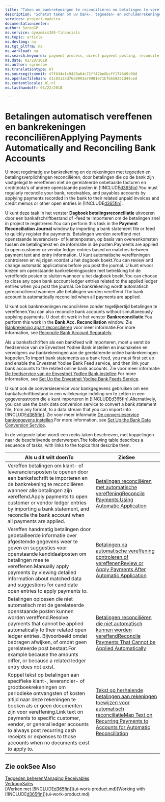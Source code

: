 ```yaml
---
title: "Taken om bankrekeningen te reconciliëren en betalingen te vereffenen met gerelateerde posten | Microsoft Docs"
description: "Schetst taken om uw bank-, tegoeden- en schuldenrekeningen te reconciliëren, kasontvangsten of onkosten te boeken en betalingen automatisch te vereffenen."
services: project-madeira
documentationcenter: 
author: SorenGP
ms.service: dynamics365-financials
ms.topic: article
ms.devlang: na
ms.tgt_pltfrm: na
ms.workload: na
ms.search.keywords: payment process, direct payment posting, reconcile payment, expenses, cash receipts
ms.date: 02/28/2018
ms.author: sgroespe
ms.translationtype: HT
ms.sourcegitcommit: d7fb34e1c9428a64c71ff47be8bcff174649c00d
ms.openlocfilehash: d1c0312ad76a0993a79981e71bf6650351d44ced
ms.contentlocale: nl-nl
ms.lasthandoff: 03/22/2018

---
```

# <a name="applying-payments-automatically-and-reconciling-bank-accounts"></a><span data-ttu-id="34164-103">Betalingen automatisch vereffenen en bankrekeningen reconciliëren</span><span class="sxs-lookup"><span data-stu-id="34164-103">Applying Payments Automatically and Reconciling Bank Accounts</span></span>
<span data-ttu-id="34164-104">U moet regelmatig uw bankrekening en de rekeningen met tegoeden en betalingsverplichtingen reconciliëren, door betalingen die op de bank zijn vastgelegd te vereffenen met de gerelateerde onbetaalde facturen en creditnota's of andere openstaande posten in [!INCLUDE[d365fin](includes/d365fin_long_md.md)].</span><span class="sxs-lookup"><span data-stu-id="34164-104">You must regularly reconcile your bank, receivables, and payables accounts by applying payments recorded in the bank to their related unpaid invoices and credit memos or other open entries in [!INCLUDE[d365fin](includes/d365fin_long_md.md)].</span></span>  

<span data-ttu-id="34164-105">U kunt deze taak in het venster **Dagboek betalingsreconciliatie** uitvoeren door een bankafschriftbestand of -feed te importeren om de betalingen snel in project te registreren.</span><span class="sxs-lookup"><span data-stu-id="34164-105">You can perform this task in the **Payment Reconciliation Journal** window by importing a bank statement file or feed to quickly register the payments.</span></span> <span data-ttu-id="34164-106">Betalingen worden vereffend met openstaande leveranciers- of klantenposten, op basis van overeenkomsten tussen de betalingtekst en de informatie in de posten.</span><span class="sxs-lookup"><span data-stu-id="34164-106">Payments are applied to open customer or vendor ledger entries based on matches between payment text and entry information.</span></span> <span data-ttu-id="34164-107">U kunt automatische vereffeningen controleren en wijzigen voordat u het dagboek boekt.</span><span class="sxs-lookup"><span data-stu-id="34164-107">You can review and change automatic applications before you post the journal.</span></span> <span data-ttu-id="34164-108">U kunt ervoor kiezen om openstaande bankrekeningposten met betrekking tot de vereffende posten te sluiten wanneer u het dagboek boekt.</span><span class="sxs-lookup"><span data-stu-id="34164-108">You can choose to close any open bank account ledger entries related to the applied ledger entries when you post the journal.</span></span> <span data-ttu-id="34164-109">De bankrekening wordt automatisch gereconcilieerd wanneer alle betalingen worden vereffend.</span><span class="sxs-lookup"><span data-stu-id="34164-109">The bank account is automatically reconciled when all payments are applied.</span></span>

<span data-ttu-id="34164-110">U kunt ook bankrekeningen reconciliëren zonder tegelijkertijd betalingen te vereffenen.</span><span class="sxs-lookup"><span data-stu-id="34164-110">You can also reconcile bank accounts without simultaneously applying payments.</span></span> <span data-ttu-id="34164-111">U doet dit werk in het venster **Bankreconciliatie**.</span><span class="sxs-lookup"><span data-stu-id="34164-111">You perform this work in the **Bank Acc. Reconciliation** window.</span></span> <span data-ttu-id="34164-112">Zie [Bankrekening apart reconciliëren](bank-how-reconcile-bank-accounts-separately.md) voor meer informatie.</span><span class="sxs-lookup"><span data-stu-id="34164-112">For more information, see [Reconcile Bank Account Separately](bank-how-reconcile-bank-accounts-separately.md).</span></span>   

<span data-ttu-id="34164-113">Als u bankafschriften als een bankfeed wilt importeren, moet u eerst de feedservice van de Envestnet Yodlee Bank instellen en inschakelen en vervolgens uw bankrekeningen aan de gerelateerde online bankrekeningen koppelen.</span><span class="sxs-lookup"><span data-stu-id="34164-113">To import bank statements as a bank feed, you must first set up and enable the Envestnet Yodlee Bank Feed service, and then link your bank accounts to the related online bank accounts.</span></span> <span data-ttu-id="34164-114">Zie voor meer informatie [De feedservice van de Envestnet Yodlee Bank instellen](bank-how-setup-bank-statement-service.md).</span><span class="sxs-lookup"><span data-stu-id="34164-114">For more information, see [Set Up the Envestnet Yodlee Bank Feeds Service](bank-how-setup-bank-statement-service.md).</span></span>  

<span data-ttu-id="34164-115">U kunt ook de conversieservice voor bankgegevens gebruiken om een bankafschriftbestand in een willekeurige indeling om te zetten in een gegevensstroom die u kunt importeren in [!INCLUDE[d365fin](includes/d365fin_long_md.md)].</span><span class="sxs-lookup"><span data-stu-id="34164-115">Alternatively, you can use the bank data conversion service to convert a bank statement file, from any format, to a data stream that you can import into [!INCLUDE[d365fin](includes/d365fin_long_md.md)].</span></span> <span data-ttu-id="34164-116">Zie voor meer informatie [De conversieservice bankgegevens instellen](bank-how-setup-bank-data-conversion-service.md).</span><span class="sxs-lookup"><span data-stu-id="34164-116">For more information, see [Set Up the Bank Data Conversion Service](bank-how-setup-bank-data-conversion-service.md).</span></span>  

<span data-ttu-id="34164-117">In de volgende tabel wordt een reeks taken beschreven, met koppelingen naar de beschrijvende onderwerpen.</span><span class="sxs-lookup"><span data-stu-id="34164-117">The following table describes a sequence of tasks, with links to the topics that describe them.</span></span>  

| <span data-ttu-id="34164-118">Als u dit wilt doen</span><span class="sxs-lookup"><span data-stu-id="34164-118">To</span></span> | <span data-ttu-id="34164-119">Zie</span><span class="sxs-lookup"><span data-stu-id="34164-119">See</span></span> |
| --- | --- |
| <span data-ttu-id="34164-120">Vereffen betalingen om klant- of leveranciersposten te openen door een bankafschrift te importeren en de bankrekening te reconciliëren wanneer alle betalingen zijn vereffend.</span><span class="sxs-lookup"><span data-stu-id="34164-120">Apply payments to open customer or vendor ledger entries by importing a bank statement, and reconcile the bank account when all payments are applied.</span></span> |[<span data-ttu-id="34164-121">Betalingen reconciliëren met automatische vereffening</span><span class="sxs-lookup"><span data-stu-id="34164-121">Reconcile Payments Using Automatic Application</span></span>](receivables-how-reconcile-payments-auto-application.md) |
| <span data-ttu-id="34164-122">Vereffen handmatig betalingen door gedetailleerde informatie over afgestemde gegevens weer te geven en suggesties voor openstaande kandidaatposten om betalingen mee te vereffenen.</span><span class="sxs-lookup"><span data-stu-id="34164-122">Manually apply payments by viewing detailed information about matched data and suggestions for candidate open entries to apply payments to.</span></span> |[<span data-ttu-id="34164-123">Betalingen na automatische vereffening controleren of vereffenen</span><span class="sxs-lookup"><span data-stu-id="34164-123">Review or Apply Payments After Automatic Application</span></span>](receivables-how-review-apply-payments-auto-application.md) |
| <span data-ttu-id="34164-124">Betalingen oplossen die niet automatisch met de gerelateerde openstaande posten kunnen worden vereffend.</span><span class="sxs-lookup"><span data-stu-id="34164-124">Resolve payments that cannot be applied automatically to their related open ledger entries.</span></span> <span data-ttu-id="34164-125">Bijvoorbeeld omdat bedragen afwijken, of omdat geen gerelateerde post bestaat.</span><span class="sxs-lookup"><span data-stu-id="34164-125">For example because the amounts differ, or because a related ledger entry does not exist.</span></span> |[<span data-ttu-id="34164-126">Betalingen reconciliëren die niet automatisch kunnen worden vereffend</span><span class="sxs-lookup"><span data-stu-id="34164-126">Reconcile Payments That Cannot be Applied Automatically</span></span>](receivables-how-reconcile-payments-cannot-apply-auto.md) |
| <span data-ttu-id="34164-127">Koppel tekst op betalingen aan specifieke klant-, leverancier- of grootboekrekeningen om periodieke ontvangsten of kosten altijd naar deze rekeningen te boeken als er geen documenten zijn voor vereffening.</span><span class="sxs-lookup"><span data-stu-id="34164-127">Link text on payments to specific customer, vendor, or general ledger accounts to always post recurring cash receipts or expenses to those accounts when no documents exist to apply to.</span></span> |[<span data-ttu-id="34164-128">Tekst op herhalende betalingen aan rekeningen toewijzen voor automatisch reconciliatie</span><span class="sxs-lookup"><span data-stu-id="34164-128">Map Text on Recurring Payments to Accounts for Automatic Reconciliation</span></span>](receivables-how-map-text-recurring-payments-accounts-auto-reconcilliation.md) |

## <a name="see-also"></a><span data-ttu-id="34164-129">Zie ook</span><span class="sxs-lookup"><span data-stu-id="34164-129">See Also</span></span>
[<span data-ttu-id="34164-130">Tegoeden beheren</span><span class="sxs-lookup"><span data-stu-id="34164-130">Managing Receivables</span></span>](receivables-manage-receivables.md)  
[<span data-ttu-id="34164-131">Verkoop</span><span class="sxs-lookup"><span data-stu-id="34164-131">Sales</span></span>](sales-manage-sales.md)  
<span data-ttu-id="34164-132">[Werken met [!INCLUDE[d365fin](includes/d365fin_md.md)]](ui-work-product.md)</span><span class="sxs-lookup"><span data-stu-id="34164-132">[Working with [!INCLUDE[d365fin](includes/d365fin_md.md)]](ui-work-product.md)</span></span>

